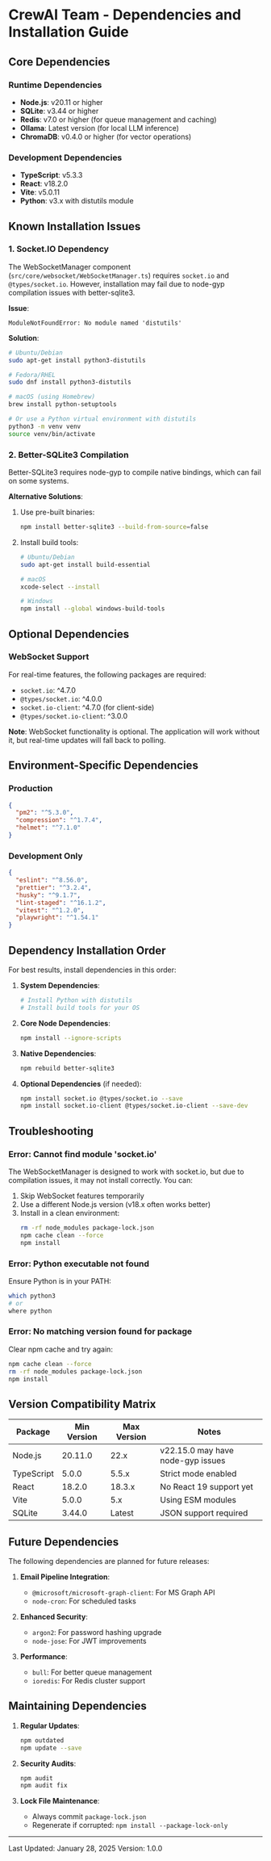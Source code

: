 # CrewAI Team - Dependencies and Installation Guide

## Core Dependencies

### Runtime Dependencies

- **Node.js**: v20.11 or higher
- **SQLite**: v3.44 or higher
- **Redis**: v7.0 or higher (for queue management and caching)
- **Ollama**: Latest version (for local LLM inference)
- **ChromaDB**: v0.4.0 or higher (for vector operations)

### Development Dependencies

- **TypeScript**: v5.3.3
- **React**: v18.2.0
- **Vite**: v5.0.11
- **Python**: v3.x with distutils module

## Known Installation Issues

### 1. Socket.IO Dependency

The WebSocketManager component (`src/core/websocket/WebSocketManager.ts`) requires `socket.io` and `@types/socket.io`. However, installation may fail due to node-gyp compilation issues with better-sqlite3.

**Issue**:

```
ModuleNotFoundError: No module named 'distutils'
```

**Solution**:

```bash
# Ubuntu/Debian
sudo apt-get install python3-distutils

# Fedora/RHEL
sudo dnf install python3-distutils

# macOS (using Homebrew)
brew install python-setuptools

# Or use a Python virtual environment with distutils
python3 -m venv venv
source venv/bin/activate
```

### 2. Better-SQLite3 Compilation

Better-SQLite3 requires node-gyp to compile native bindings, which can fail on some systems.

**Alternative Solutions**:

1. Use pre-built binaries:

   ```bash
   npm install better-sqlite3 --build-from-source=false
   ```

2. Install build tools:

   ```bash
   # Ubuntu/Debian
   sudo apt-get install build-essential

   # macOS
   xcode-select --install

   # Windows
   npm install --global windows-build-tools
   ```

## Optional Dependencies

### WebSocket Support

For real-time features, the following packages are required:

- `socket.io`: ^4.7.0
- `@types/socket.io`: ^4.0.0
- `socket.io-client`: ^4.7.0 (for client-side)
- `@types/socket.io-client`: ^3.0.0

**Note**: WebSocket functionality is optional. The application will work without it, but real-time updates will fall back to polling.

## Environment-Specific Dependencies

### Production

```json
{
  "pm2": "^5.3.0",
  "compression": "^1.7.4",
  "helmet": "^7.1.0"
}
```

### Development Only

```json
{
  "eslint": "^8.56.0",
  "prettier": "^3.2.4",
  "husky": "^9.1.7",
  "lint-staged": "^16.1.2",
  "vitest": "^1.2.0",
  "playwright": "^1.54.1"
}
```

## Dependency Installation Order

For best results, install dependencies in this order:

1. **System Dependencies**:

   ```bash
   # Install Python with distutils
   # Install build tools for your OS
   ```

2. **Core Node Dependencies**:

   ```bash
   npm install --ignore-scripts
   ```

3. **Native Dependencies**:

   ```bash
   npm rebuild better-sqlite3
   ```

4. **Optional Dependencies** (if needed):
   ```bash
   npm install socket.io @types/socket.io --save
   npm install socket.io-client @types/socket.io-client --save-dev
   ```

## Troubleshooting

### Error: Cannot find module 'socket.io'

The WebSocketManager is designed to work with socket.io, but due to compilation issues, it may not install correctly. You can:

1. Skip WebSocket features temporarily
2. Use a different Node.js version (v18.x often works better)
3. Install in a clean environment:
   ```bash
   rm -rf node_modules package-lock.json
   npm cache clean --force
   npm install
   ```

### Error: Python executable not found

Ensure Python is in your PATH:

```bash
which python3
# or
where python
```

### Error: No matching version found for package

Clear npm cache and try again:

```bash
npm cache clean --force
rm -rf node_modules package-lock.json
npm install
```

## Version Compatibility Matrix

| Package    | Min Version | Max Version | Notes                             |
| ---------- | ----------- | ----------- | --------------------------------- |
| Node.js    | 20.11.0     | 22.x        | v22.15.0 may have node-gyp issues |
| TypeScript | 5.0.0       | 5.5.x       | Strict mode enabled               |
| React      | 18.2.0      | 18.3.x      | No React 19 support yet           |
| Vite       | 5.0.0       | 5.x         | Using ESM modules                 |
| SQLite     | 3.44.0      | Latest      | JSON support required             |

## Future Dependencies

The following dependencies are planned for future releases:

1. **Email Pipeline Integration**:
   - `@microsoft/microsoft-graph-client`: For MS Graph API
   - `node-cron`: For scheduled tasks

2. **Enhanced Security**:
   - `argon2`: For password hashing upgrade
   - `node-jose`: For JWT improvements

3. **Performance**:
   - `bull`: For better queue management
   - `ioredis`: For Redis cluster support

## Maintaining Dependencies

1. **Regular Updates**:

   ```bash
   npm outdated
   npm update --save
   ```

2. **Security Audits**:

   ```bash
   npm audit
   npm audit fix
   ```

3. **Lock File Maintenance**:
   - Always commit `package-lock.json`
   - Regenerate if corrupted: `npm install --package-lock-only`

---

Last Updated: January 28, 2025
Version: 1.0.0
